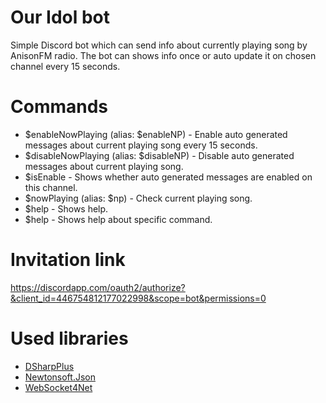 # Our Idol bot
Simple Discord bot which can send  info about currently playing song by AnisonFM radio. The bot can shows info once or auto update it on chosen channel every 15 seconds.

# Commands
  * $enableNowPlaying (alias: $enableNP) - Enable auto generated messages about current playing song every 15 seconds.
  * $disableNowPlaying (alias: $disableNP) - Disable auto generated messages about current playing song.
  * $isEnable - Shows whether auto generated messages are enabled on this channel.
  * $nowPlaying (alias: $np) - Check current playing song.
  * $help - Shows help.
  * $help <command> - Shows help about specific command.
 
# Invitation link
 https://discordapp.com/oauth2/authorize?&client_id=446754812177022998&scope=bot&permissions=0

# Used libraries
  * [DSharpPlus](https://github.com/DSharpPlus/DSharpPlus)
  * [Newtonsoft.Json](https://github.com/JamesNK/Newtonsoft.Json)
  * [WebSocket4Net](https://github.com/kerryjiang/WebSocket4Net)